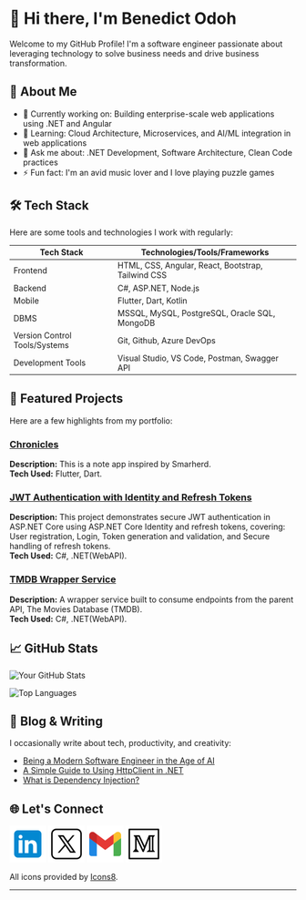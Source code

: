 # 👋 Hi there, I'm Benedict Odoh

Welcome to my GitHub Profile! I'm a software engineer passionate about leveraging technology to solve business needs and drive business transformation.

## 🚀 About Me

- 🔭 Currently working on: Building enterprise-scale web applications using .NET and Angular
- 🌱 Learning: Cloud Architecture, Microservices, and AI/ML integration in web applications
- 💬 Ask me about: .NET Development, Software Architecture, Clean Code practices
- ⚡ Fun fact: I'm an avid music lover and I love playing puzzle games

## 🛠️ Tech Stack

Here are some tools and technologies I work with regularly:

| Tech Stack | Technologies/Tools/Frameworks
|----------|------------|
| Frontend | HTML, CSS, Angular, React, Bootstrap, Tailwind CSS|
| Backend | C#, ASP.NET, Node.js |
| Mobile | Flutter, Dart, Kotlin |
| DBMS | MSSQL, MySQL, PostgreSQL, Oracle SQL, MongoDB |
| Version Control Tools/Systems | Git, Github, Azure DevOps |
| Development Tools | Visual Studio, VS Code, Postman, Swagger API |

## 📂 Featured Projects

Here are a few highlights from my portfolio:

### [Chronicles](https://github.com/Benedict-Ik/Chronicles)
**Description:** This is a note app inspired by Smarherd.  
**Tech Used:** Flutter, Dart.

### [JWT Authentication with Identity and Refresh Tokens](https://github.com/Benedict-Ik/JWT_Authentication_with_Identity_and_Refresh_Tokens)
**Description:** This project demonstrates secure JWT authentication in ASP.NET Core using ASP.NET Core Identity and refresh tokens, covering: User registration, Login, Token generation and validation, and Secure handling of refresh tokens.   
**Tech Used:** C#, .NET(WebAPI).  

### [TMDB Wrapper Service](https://github.com/Benedict-Ik/TmdbWrapperService)

**Description:** A wrapper service built to consume endpoints from the parent API, The Movies Database (TMDB).  
**Tech Used:** C#, .NET(WebAPI).  

## 📈 GitHub Stats

![Your GitHub Stats](https://github-readme-stats.vercel.app/api?username=benedict-ik&show_icons=true&theme=radical)

![Top Languages](https://github-readme-stats.vercel.app/api/top-langs/?username=benedict-ik&layout=compact&theme=radical)

## 📝 Blog & Writing

I occasionally write about tech, productivity, and creativity:

- [Being a Modern Software Engineer in the Age of AI](https://benedictodoh.medium.com/being-a-modern-software-engineer-in-the-age-of-ai-a3392d66c6c9)
- [A Simple Guide to Using HttpClient in .NET](https://benedictodoh.medium.com/a-simple-guide-to-using-httpclient-in-net-ecce8d30c608)
- [What is Dependency Injection?](https://benedictodoh.medium.com/what-is-dependency-injection-3044d3a43322)

## 🌐 Let's Connect

[![LinkedIn Icon](assets/icons/LinkedIn.png)](https://www.linkedin.com/in/benedict-odoh)
[![Twitter Icon](assets/icons/Twitter-light.png)](https://x.com/realBenedictIk)
[![Email Icon](assets/icons/Gmail.png)](mailto:benedict.ik98@gmail.com)
[![Medium Icon](assets/icons/Medium.png)](https://benedictodoh.medium.com/)

<p>All icons provided by <a href="https://icons8.com" target="_blank" rel="noopener noreferrer"><u>Icons8</u></a>.</p>

---
